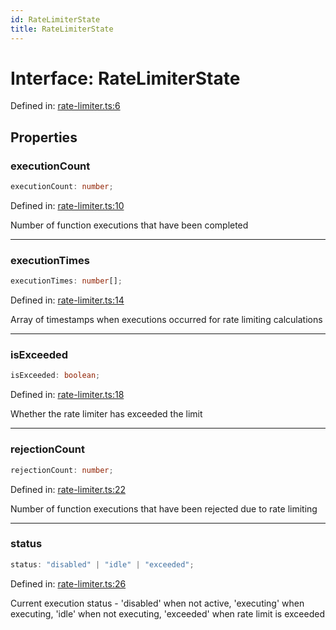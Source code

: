 ```yaml
---
id: RateLimiterState
title: RateLimiterState
---
```


<!-- DO NOT EDIT: this page is autogenerated from the type comments -->

# Interface: RateLimiterState

Defined in: [rate-limiter.ts:6](https://github.com/TanStack/pacer/blob/main/packages/pacer/src/rate-limiter.ts#L6)

## Properties

### executionCount

```ts
executionCount: number;
```

Defined in: [rate-limiter.ts:10](https://github.com/TanStack/pacer/blob/main/packages/pacer/src/rate-limiter.ts#L10)

Number of function executions that have been completed

***

### executionTimes

```ts
executionTimes: number[];
```

Defined in: [rate-limiter.ts:14](https://github.com/TanStack/pacer/blob/main/packages/pacer/src/rate-limiter.ts#L14)

Array of timestamps when executions occurred for rate limiting calculations

***

### isExceeded

```ts
isExceeded: boolean;
```

Defined in: [rate-limiter.ts:18](https://github.com/TanStack/pacer/blob/main/packages/pacer/src/rate-limiter.ts#L18)

Whether the rate limiter has exceeded the limit

***

### rejectionCount

```ts
rejectionCount: number;
```

Defined in: [rate-limiter.ts:22](https://github.com/TanStack/pacer/blob/main/packages/pacer/src/rate-limiter.ts#L22)

Number of function executions that have been rejected due to rate limiting

***

### status

```ts
status: "disabled" | "idle" | "exceeded";
```

Defined in: [rate-limiter.ts:26](https://github.com/TanStack/pacer/blob/main/packages/pacer/src/rate-limiter.ts#L26)

Current execution status - 'disabled' when not active, 'executing' when executing, 'idle' when not executing, 'exceeded' when rate limit is exceeded
